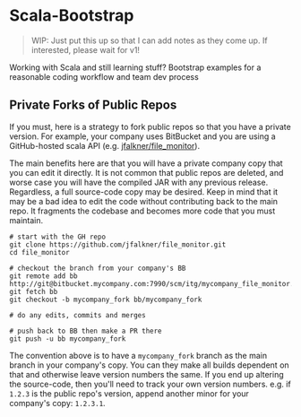 # Scala-Bootstrap

> WIP: Just put this up so that I can add notes as they come up. If interested, please wait for v1!

Working with Scala and still learning stuff? Bootstrap examples for a reasonable coding workflow and team dev process


## Private Forks of Public Repos

If you must, here is a strategy to fork public repos so that you have a private version. For example, your company uses BitBucket and you are using a GitHub-hosted scala API (e.g. [jfalkner/file_monitor](https://github.com/jfalkner/file_monitor)).

The main benefits here are that you will have a private company copy that you can edit it directly. It is not common that public repos are deleted, and worse case you will have the compiled JAR with any previous release. Regardless, a full source-code copy may be desired. Keep in mind that it may be a bad idea to edit the code without contributing back to the main repo. It fragments the codebase and becomes more code that you must maintain.

```
# start with the GH repo
git clone https://github.com/jfalkner/file_monitor.git
cd file_monitor

# checkout the branch from your company's BB
git remote add bb http://git@bitbucket.mycompany.com:7990/scm/itg/mycompany_file_monitor.git
git fetch bb
git checkout -b mycompany_fork bb/mycompany_fork

# do any edits, commits and merges

# push back to BB then make a PR there
git push -u bb mycompany_fork
```

The convention above is to have a `mycompany_fork` branch as the main branch in your company's copy. You can they make all builds dependent on that and otherwise leave version numbers the same. If you end up altering the source-code, then you'll need to track your own version numbers. e.g. if `1.2.3` is the public repo's version, append another minor for your company's copy: `1.2.3.1`.
